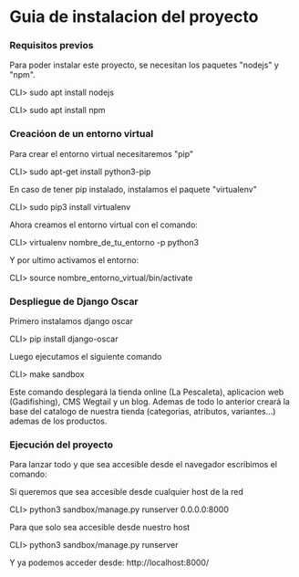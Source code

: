 # Guia de instalacion del proyecto


### Requisitos previos ###
Para poder instalar este proyecto, se necesitan los paquetes "nodejs" y "npm".

CLI> sudo apt install nodejs

CLI> sudo apt install npm

### Creacióon de un entorno virtual ###
Para crear el entorno virtual necesitaremos "pip" 

CLI> sudo apt-get install python3-pip

En caso de tener pip instalado, instalamos el paquete "virtualenv"

CLI> sudo pip3 install virtualenv

Ahora creamos el entorno virtual con el comando:

CLI> virtualenv nombre_de_tu_entorno -p python3

Y por ultimo activamos el entorno:

CLI> source nombre_entorno_virtual/bin/activate

### Despliegue de Django Oscar ###
Primero instalamos django oscar

CLI> pip install django-oscar

Luego ejecutamos el siguiente comando

CLI> make sandbox

Este comando desplegará la tienda online (La Pescaleta), aplicacion web (Gadifishing), CMS Wegtail y un blog.
Ademas de todo lo anterior creará la base del catalogo de nuestra tienda (categorias, atributos, variantes...) ademas de los productos.

### Ejecución del proyecto ###
Para lanzar todo y que sea accesible desde el navegador escribimos el comando:

Si queremos que sea accesible desde cualquier host de la red

CLI> python3 sandbox/manage.py runserver 0.0.0.0:8000

Para que solo sea accesible desde nuestro host

CLI> python3 sandbox/manage.py runserver

Y ya podemos acceder desde: http://localhost:8000/
